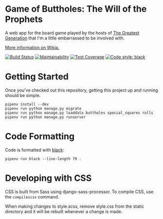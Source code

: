 # Game of Buttholes: The Will of the Prophets

A web app for the board game played by the hosts of [The Greatest Generation](http://gagh.biz) that I'm a little embarrassed to be involved with.

[More information on Wikia.](http://greatestgen.wikia.com/wiki/DS9_Board_Game_(Game_of_Buttholes))

[![Build Status](https://www.travis-ci.com/craiga/will-of-the-prophets.svg?branch=master)](https://www.travis-ci.com/craiga/will-of-the-prophets) [![Maintainability](https://api.codeclimate.com/v1/badges/ce9890b522fe6312945e/maintainability)](https://codeclimate.com/github/craiga/will-of-the-prophets/maintainability) [![Test Coverage](https://api.codeclimate.com/v1/badges/ce9890b522fe6312945e/test_coverage)](https://codeclimate.com/github/craiga/will-of-the-prophets/test_coverage) [![Code style: black](https://img.shields.io/badge/code%20style-black-000000.svg)](https://github.com/ambv/black)


# Getting Started

Once you've checked out this repository, getting this project up and running should be simple.

    pipenv install --dev
    pipenv run python manage.py migrate
    pipenv run python manage.py loaddata buttholes special_squares rolls
    pipenv run python manage.py runserver

# Code Formatting

Code is formatted with [black]():

    pipenv run black --line-length 79 .

# Developing with CSS

CSS is built from Sass using django-sass-processor. To compile CSS, use the `compilescss` command.

When making changes to style.scss, remove style.css from the static directory and it will be rebuilt whenever a change is made.
